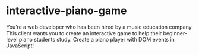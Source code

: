 # interactive-piano-game
You’re a web developer who has been hired by a music education company. This client wants you to create an interactive game to help their beginner-level piano students study. Create a piano player with DOM events in JavaScript!
